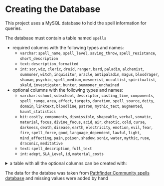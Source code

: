 # Creating the Database

This project uses a MySQL database to hold the spell information for queries.

The database must contain a table named `spells`
- required columns with the following types and names:
  - `varchar`: `spell_name`, `spell_level`, `saving_throw`, `spell_resistance`, `short_description`
  - `text`: `description_formatted`
  - `int`: `sor`, `wiz`, `cleric`, `druid`, `ranger`, `bard`, `paladin`, `alchemist`, `summoner`, `witch`, `inquisitor`, `oracle`, `antipaladin`, `magus`, `bloodrager`, `shaman`, `psychic`, `spell_medium`, `mesmerist`, `occultist`, `spiritualist`, `skald`, `investigator`, `hunter`, `summoner_unchained`
- optional columns with the following types and names:
  - `varchar`: `school`, `subschool`, `descriptor`, `casting_time`, `components`, `spell_range`, `area`, `effect`, `targets`, `duration`, `spell_source`, `deity`, `domain`, `linktext`, `bloodline`, `patron`, `mythic_text`, `augmented`, `haunt_statistics`
  - `bit`: `costly_components`, `dismissible`, `shapeable`, `verbal`, `somatic`, `material`, `focus`, `divine_focus`, `acid`, `air`, `chaotic`, `cold`, `curse`, `darkness`, `death`, `disease`, `earth`, `electricity`, `emotion`, `evil`, `fear`, `fire`, `spell_force`, `good`, `language_dependent`, `lawful`, `light`, `mind_affecting`, `pain`, `poison`, `shadow`, `sonic`, `water`, `mythic`, `ruse`, `draconic`, `meditative`
  - `text`: `spell_description`, `full_text`
  - `int`: `adept`, `SLA_Level`, `id`, `material_costs`

<details>
  <summary>a table with all the optional columns can be created with:</summary>
    
```
CREATE TABLE `spells` (
  `spell_name` varchar(36) NOT NULL,
  `school` varchar(13) NOT NULL,
  `subschool` varchar(23) DEFAULT NULL,
  `descriptor` varchar(49) DEFAULT NULL,
  `spell_level` varchar(213) NOT NULL,
  `casting_time` varchar(47) NOT NULL,
  `components` varchar(191) NOT NULL,
  `costly_components` bit(1) NOT NULL,
  `spell_range` varchar(74) DEFAULT NULL,
  `area` varchar(94) DEFAULT NULL,
  `effect` varchar(156) DEFAULT NULL,
  `targets` varchar(185) DEFAULT NULL,
  `duration` varchar(81) DEFAULT NULL,
  `dismissible` bit(1) NOT NULL,
  `shapeable` bit(1) NOT NULL,
  `saving_throw` varchar(73) DEFAULT NULL,
  `spell_resistance` varchar(40) DEFAULT NULL,
  `spell_description` text NOT NULL,
  `description_formatted` text NOT NULL,
  `spell_source` varchar(44) NOT NULL,
  `full_text` text NOT NULL,
  `verbal` bit(1) NOT NULL,
  `somatic` bit(1) NOT NULL,
  `material` bit(1) NOT NULL,
  `focus` bit(1) NOT NULL,
  `divine_focus` bit(1) NOT NULL,
  `sor` int(11) DEFAULT NULL,
  `wiz` int(11) DEFAULT NULL,
  `cleric` int(11) DEFAULT NULL,
  `druid` int(11) DEFAULT NULL,
  `ranger` int(11) DEFAULT NULL,
  `bard` int(11) DEFAULT NULL,
  `paladin` int(11) DEFAULT NULL,
  `alchemist` int(11) DEFAULT NULL,
  `summoner` int(11) DEFAULT NULL,
  `witch` int(11) DEFAULT NULL,
  `inquisitor` int(11) DEFAULT NULL,
  `oracle` int(11) DEFAULT NULL,
  `antipaladin` int(11) DEFAULT NULL,
  `magus` int(11) DEFAULT NULL,
  `adept` int(11) DEFAULT NULL,
  `deity` varchar(14) DEFAULT NULL,
  `SLA_Level` int(11) DEFAULT NULL,
  `domain` varchar(83) DEFAULT NULL,
  `short_description` varchar(155) DEFAULT NULL,
  `acid` bit(1) NOT NULL,
  `air` bit(1) NOT NULL,
  `chaotic` bit(1) NOT NULL,
  `cold` bit(1) NOT NULL,
  `curse` bit(1) NOT NULL,
  `darkness` bit(1) NOT NULL,
  `death` bit(1) NOT NULL,
  `disease` bit(1) NOT NULL,
  `earth` bit(1) NOT NULL,
  `electricity` bit(1) NOT NULL,
  `emotion` bit(1) NOT NULL,
  `evil` bit(1) NOT NULL,
  `fear` bit(1) NOT NULL,
  `fire` bit(1) NOT NULL,
  `spell_force` bit(1) NOT NULL,
  `good` bit(1) NOT NULL,
  `language_dependent` bit(1) NOT NULL,
  `lawful` bit(1) NOT NULL,
  `light` bit(1) NOT NULL,
  `mind_affecting` bit(1) NOT NULL,
  `pain` bit(1) NOT NULL,
  `poison` bit(1) NOT NULL,
  `shadow` bit(1) NOT NULL,
  `sonic` bit(1) NOT NULL,
  `water` bit(1) NOT NULL,
  `linktext` varchar(32) DEFAULT NULL,
  `id` int(11) NOT NULL,
  `material_costs` int(11) DEFAULT NULL,
  `bloodline` varchar(106) DEFAULT NULL,
  `patron` varchar(58) DEFAULT NULL,
  `mythic_text` varchar(896) DEFAULT NULL,
  `augmented` varchar(496) DEFAULT NULL,
  `mythic` bit(1) NOT NULL,
  `bloodrager` int(11) DEFAULT NULL,
  `shaman` int(11) DEFAULT NULL,
  `psychic` int(11) DEFAULT NULL,
  `spell_medium` int(11) DEFAULT NULL,
  `mesmerist` int(11) DEFAULT NULL,
  `occultist` int(11) DEFAULT NULL,
  `spiritualist` int(11) DEFAULT NULL,
  `skald` int(11) DEFAULT NULL,
  `investigator` int(11) DEFAULT NULL,
  `hunter` int(11) DEFAULT NULL,
  `haunt_statistics` varchar(207) DEFAULT NULL,
  `ruse` bit(1) NOT NULL,
  `draconic` bit(1) NOT NULL,
  `meditative` bit(1) NOT NULL,
  `summoner_unchained` int(11) DEFAULT NULL,
  PRIMARY KEY (`spell_name`)
) ENGINE=InnoDB DEFAULT CHARSET=utf8mb4 COLLATE=utf8mb4_0900_ai_ci
```
</details>

The data for the databse was taken from [Pathfinder Community spells database](http://home.pathfindercommunity.net/home/databases/spells) and missing values were added by hand
